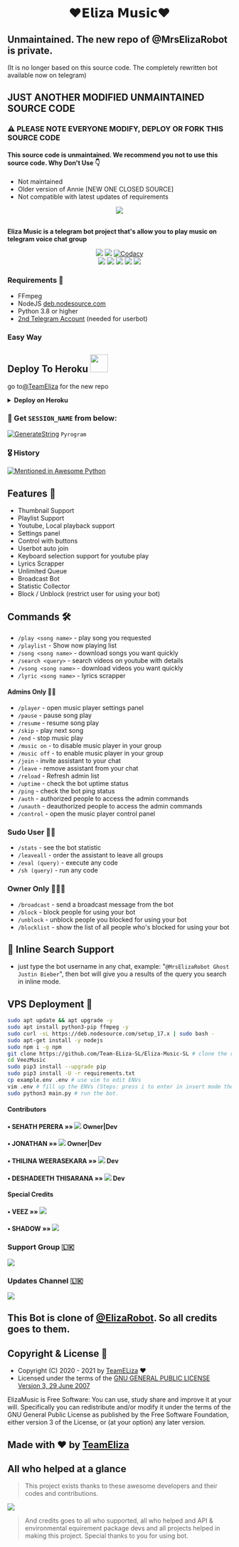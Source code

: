 <h1 align="center">❤️𝗘𝗹𝗶𝘇𝗮 𝗠𝘂𝘀𝗶𝗰❤️</h1>

## Unmaintained. The new repo of @MrsElizaRobot is private. 
(It is no longer based on this source code. The completely rewritten bot available now on telegram)

## JUST ANOTHER MODIFIED UNMAINTAINED SOURCE CODE
### ⚠️ PLEASE NOTE EVERYONE MODIFY, DEPLOY OR FORK THIS SOURCE CODE
#### This source code is unmaintained. We recommend you not to use this source code. Why Don't Use 👇
- Not maintained
- Older version of Annie [NEW ONE CLOSED SOURCE]
- Not compatible with latest updates of requirements

<p align="center">
  <img src="https://te.legra.ph/file/3cbc7167d67e07a915a08.jpg">
</p>
    <br><b>Eliza Music is a telegram bot project that's allow you to play music on telegram voice chat group</b><br>
</p>
<p align="center">
    <a href="https://www.python.org/" alt="made-with-python"> <img src="https://img.shields.io/badge/Made%20with-Python-black.svg?style=flat-square&logo=python&logoColor=blue&color=red" /></a>
    <a href="https://github.com/Team-ELiza-SL/Eliza-Music-SL/graphs/commit-activity" alt="Maintenance"> <img src="https://img.shields.io/badge/Maintained%3F-no-red.svg?style=flat-square" /></a>
    <a href="https://app.codacy.com/gh/Team-ELiza-SL/Eliza-Music-SL/dashboard"> <img src="https://img.shields.io/codacy/grade/a723cb464d5a4d25be3152b5d71de82d?color=red&logo=codacy&style=flat-square" alt="Codacy" /></a><br>
    <a href="https://github.com/Team-ELiza-SL/Eliza-Music-SL"> <img src="https://img.shields.io/github/repo-size/Team-ELiza-SL/Eliza-Music-SL?color=red&logo=github&logoColor=blue&style=flat-square" /></a>
    <a href="https://github.com/Team-ELiza-SL/Eliza-Music-SL/commits/main"> <img src="https://img.shields.io/github/last-commit/Team-ELiza-SL/Eliza-Music-SL?color=red&logo=github&logoColor=blue&style=flat-square" /></a>
    <a href="https://github.com/Team-ELiza-SL/Eliza-Music-SL/issues"> <img src="https://img.shields.io/github/issues/Team-ELiza-SL/Eliza-Music-SL?color=red&logo=github&logoColor=blue&style=flat-square" /></a>
    <a href="https://github.com/Team-ELiza-SL/Eliza-Music-SL/network/members"> <img src="https://img.shields.io/github/forks/Team-ELiza-SL/Eliza-Music-SL?color=red&logo=github&logoColor=blue&style=flat-square" /></a>  
    <a href="https://github.com/Team-ELiza-SL/Eliza-Music-SL/network/members"> <img src="https://img.shields.io/github/stars/Team-ELiza-SL/Eliza-Music-SL?color=red&logo=github&logoColor=blue&style=flat-square" /></a>  
</p>

<h3>Requirements 📝</h3>

- FFmpeg
- NodeJS [deb.nodesource.com](https://deb.nodesource.com/)
- Python 3.8 or higher
- [2nd Telegram Account](https://telegram.org/blog/themes-accounts#multiple-accounts) (needed for userbot)



### Easy Way
## Deploy To Heroku    <img src="./etc/Kenpurple.gif" width="40px">
go to[@TeamEliza](https://github.com/TeamEliza) for the new repo


<details>
  <summary><b>Deploy on Heroku</b></summary>
<br>

<p align="left">
  <a href="https://heroku.com/deploy?template=https://github.com/Team-ELiza-SL/Eliza-Music-SL">
     <img height="30px" src="https://img.shields.io/badge/Deploy%20To%20Heroku-blue?style=for-the-badge&logo=heroku">
  </a>
</p>
  
</details>


### 🧪 Get `SESSION_NAME` from below:

[![GenerateString](https://img.shields.io/badge/repl.it-generateString-yellowgreen)](https://replit.com/@PereraSehath/ElizaMusic?v=1) ``Pyrogram``




### 🎖 History

[![Mentioned in Awesome Python](https://awesome.re/mentioned-badge.svg)](https://github.com/Team-ELiza-SL/Eliza-Music-SL)

## Features 🔮

- Thumbnail Support
- Playlist Support
- Youtube, Local playback support
- Settings panel
- Control with buttons
- Userbot auto join
- Keyboard selection support for youtube play
- Lyrics Scrapper
- Unlimited Queue
- Broadcast Bot
- Statistic Collector
- Block / Unblock (restrict user for using your bot)

## Commands 🛠

- `/play <song name>` - play song you requested
- `/playlist` - Show now playing list
- `/song <song name>` - download songs you want quickly
- `/search <query>` - search videos on youtube with details
- `/vsong <song name>` - download videos you want quickly
- `/lyric <song name>` - lyrics scrapper

#### Admins Only 👷‍♂️
- `/player` - open music player settings panel
- `/pause` - pause song play
- `/resume` - resume song play
- `/skip` - play next song
- `/end` - stop music play
- `/music on` - to disable music player in your group
- `/music off` - to enable music player in your group
- `/join` - invite assistant to your chat
- `/leave` - remove assistant from your chat
- `/reload` - Refresh admin list
- `/uptime` - check the bot uptime status
- `/ping` - check the bot ping status
- `/auth` - authorized people to access the admin commands
- `/unauth` - deauthorized people to access the admin commands
- `/control` - open the music player control panel

### Sudo User 🧙‍♂️
- `/stats` - see the bot statistic
- `/leaveall` - order the assistant to leave all groups
- `/eval (query)` - execute any code
- `/sh (query)` - run any code

### Owner Only 👨🏻‍✈️
- `/broadcast` - send a broadcast message from the bot
- `/block` - block people for using your bot
- `/unblock` - unblock people you blocked for using your bot
- `/blocklist` - show the list of all people who's blocked for using your bot

## 🔎 Inline Search Support
- just type the bot username in any chat, example: "`@MrsElizaRobot Ghost Justin Bieber`", then bot will give you a results of the query you search in inline mode.


## VPS Deployment 📡

```sh
sudo apt update && apt upgrade -y
sudo apt install python3-pip ffmpeg -y
sudo curl -sL https://deb.nodesource.com/setup_17.x | sudo bash -
sudo apt-get install -y nodejs
sudo npm i -g npm
git clone https://github.com/Team-ELiza-SL/Eliza-Music-SL # clone the repo.
cd VeezMusic
sudo pip3 install --upgrade pip
sudo pip3 install -U -r requirements.txt
cp example.env .env # use vim to edit ENVs
vim .env # fill up the ENVs (Steps: press i to enter in insert mode then edit the file. Press Esc to exit the editing mode then type :wq! and press Enter key to save the file).
sudo python3 main.py # run the bot.
```


#### Contributors
#### • SEHATH PERERA   »»  <a href="https://github.com/PereraSehath" alt="SehathPerera"> <img src="https://img.shields.io/badge/PereraSehath-92CALA?logo=github" /></a> Owner|Dev
#### • JONATHAN   »»  <a href="https://github.com/DarkSkull93" alt="Jonathan"> <img src="https://img.shields.io/badge/DarkSkull93-92CALA?logo=github" /></a> Owner|Dev
#### • THILINA WEERASEKARA   »»  <a href="https://github.com/Thilinaweerasekara2003" alt="Thilina"> <img src="https://img.shields.io/badge/ThilinaWeerasekara93-92CALA?logo=github" /></a> Dev
#### • DESHADEETH THISARANA   »»  <a href="https://github.com/Deshadeeth-Thisarana" alt="Deshadeeth"> <img src="https://img.shields.io/badge/Deshadeeth-Thisarana-92CALA?logo=github" /></a> Dev


#### Special Credits
#### • VEEZ  »»  <a href="https://github.com/levina-lab" alt="VeezMusicProjects"> <img src="https://img.shields.io/badge/VeezMusicProjects-30302f?logo=github" /></a> 
#### • SHADOW  »»  <a href="https://github.com/Deshadeeth-Thisarana" alt="DeshadeethThisarana"> <img src="https://img.shields.io/badge/Shadow-30302f?logo=github" /></a> 


### Support Group 🇱🇰
<a href="https://t.me/ElizaSupporters"><img src="https://img.shields.io/badge/Telegram-Join%20Support%20Group-blue.svg?logo=telegram"></a>
 
### Updates Channel 🇱🇰
<a href="https://t.me/Updates_of_ElizaBot"><img src="https://img.shields.io/badge/Telegram-Join%20Updates%20Channel-blue.svg?logo=telegram"></a>


## This Bot is clone of [@ElizaRobot](https://t.me/MrsElizaRobot). So all credits goes to them.



## Copyright & License 👮

 - Copyright (C) 2020 - 2021 by [TeamELiza](github.com/Team-ELiza-SL) ❤️️
 - Licensed under the terms of the [GNU GENERAL PUBLIC LICENSE Version 3, 29 June 2007](https://github.com/Team-ELiza-SL/Eliza-Music-SL/blob/master/LICENSE)
    
ElizaMusic is Free Software: You can use, study share and improve it at your will. Specifically you can redistribute and/or modify it under the terms of the GNU General Public License as published by the Free Software Foundation, either version 3 of the License, or (at your option) any later version.    
## Made with ♥️ by [TeamEliza](https://github.com/Team-ELiza-SL)




## All who helped at a glance 

> This project exists thanks to these awesome developers and their codes and contributions.

<a href="https://github.com/Team-ELiza-SL/Eliza-Music-SL/graphs/contributors"><img src="https://opencollective.com/Team-ELiza-SLEliza-Music-SL/contributors.svg?width=890&button=false" /></a>

> And credits goes to all who supported, all who helped and API & environmental equirement package devs and all projects helped in making this project.
> Special thanks to you for using bot.


